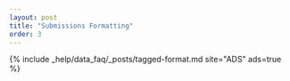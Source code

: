 ```yaml
---
layout: post
title: "Submissions Formatting"
order: 3
---
```


{% include _help/data_faq/_posts/tagged-format.md site="ADS" ads=true %}
